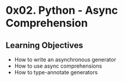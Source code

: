 # 0x02. Python - Async Comprehension
## Learning Objectives
* How to write an asynchronous generator
* How to use async comprehensions
* How to type-annotate generators
